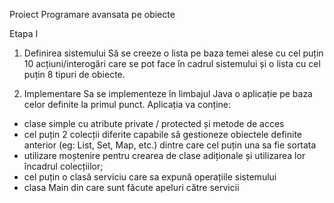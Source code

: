 Proiect Programare avansata pe obiecte 

Etapa I
1) Definirea sistemului
Să se creeze o lista pe baza temei alese cu cel puțin 10 acțiuni/interogări care se pot face în cadrul sistemului și o lista cu cel puțin 8 tipuri de obiecte.

2) Implementare
Sa se implementeze în limbajul Java o aplicație pe baza celor definite la primul punct.
Aplicația va conține:

- clase simple cu atribute private / protected și metode de acces
- cel puțin 2 colecții diferite capabile să gestioneze obiectele definite anterior (eg: List, Set, Map, etc.) dintre care cel puțin una sa fie sortata
- utilizare moștenire pentru crearea de clase adiționale și utilizarea lor încadrul colecțiilor;
- cel puțin o clasă serviciu care sa expună operațiile sistemului
- clasa Main din care sunt făcute apeluri către servicii
